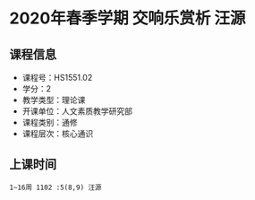 # 2020年春季学期 交响乐赏析 汪源






## 课程信息

- 课程号：HS1551.02
- 学分：2
- 教学类型：理论课
- 开课单位：人文素质教学研究部
- 课程类别：通修
- 课程层次：核心通识

## 上课时间

```
1~16周 1102 :5(8,9) 汪源
```

